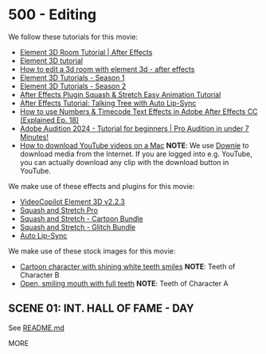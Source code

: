 # 500 - Editing

We follow these tutorials for this movie:

- [Element 3D Room Tutorial | After Effects](https://www.youtube.com/watch?v=ex734smQB5Q)
- [Element 3D tutorial](https://www.youtube.com/watch?v=eO_ggqaxGtI)
- [How to edit a 3d room with element 3d - after effects](https://www.youtube.com/watch?v=qlM24tGrtsQ)
- [Element 3D Tutorials - Season 1](https://www.youtube.com/watch?v=uxt5591Lud4&list=PLfURStsUG_8T740Hj77AFiNSoinNfIiTk&pp=iAQB)
- [Element 3D Tutorials - Season 2](https://www.youtube.com/watch?v=nAgdErMr_Rs&list=PLfURStsUG_8TO3horLmpT74_XPIZ80DZJ&pp=iAQB)
- [After Effects Plugin Squash & Stretch Easy Animation Tutorial](https://aescripts.com/learn/after-effects-plugin-squash-and-stretch-easy-animation-tutorial/)
- [After Effects Tutorial: Talking Tree with Auto Lip-Sync](https://www.youtube.com/watch?v=ZHmFW0lNspc)
- [How to use Numbers & Timecode Text Effects in Adobe After Effects CC (Explained Ep. 18)](https://www.youtube.com/watch?v=ii-SAyio1_w)
- [Adobe Audition 2024 - Tutorial for beginners | Pro Audition in under 7 Minutes!](https://www.youtube.com/watch?v=sFLe87ix2_s)
- [How to download YouTube videos on a Mac](https://www.macworld.com/article/673601/how-to-download-youtube-videos-on-a-mac.html) **NOTE**: We use [Downie](https://software.charliemonroe.net/downie/) to download media from the Internet. If you are logged into e.g. YouTube, you can actually download any clip with the download button in YouTube.

We make use of these effects and plugins for this movie:

- [VideoCopilot Element 3D v2.2.3](https://videocopilot.net/account/downloads/element2/)
- [Squash and Stretch Pro](https://aescripts.com/squash-and-stretch-pro/)
- [Squash and Stretch - Cartoon Bundle](https://aescripts.com/cartoon-bundle-for-squash-stretch-pro/)
- [Squash and Stretch - Glitch Bundle](https://aescripts.com/glitch-bundle-for-squash-stretch-pro/)
- [Auto Lip-Sync](https://aescripts.com/auto-lip-sync/)

We make use of these stock images for this movie:

- [Cartoon character with shining white teeth smiles](https://www.cleanpng.com/png-lets-laugh-day-cartoon-character-toothbrush-smilin-7991180/) **NOTE**: Teeth of Character B
- [Open, smiling mouth with full teeth](https://www.cleanpng.com/png-lets-laugh-day-smile-teeth-mouth-lips-open-smiling-7991275/) **NOTE**: Teeth of Character A

## SCENE 01: INT. HALL OF FAME - DAY

See [README.md](./100/README.md)

MORE
